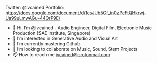 
Twitter: @ivcained
Portfolio: https://docs.google.com/document/d/1csJUb5Gf_tn0zPcFtQHkrwj-Ua99uLmwAGu-44QrP9E/

- 👋 Hi, I’m @ivcained - Audio Engineer, Digital Film, Electronic Music Production (SAE Institute, Singapore)
- 👀 I’m interested in Generative Audio and Visual Art
- 🌱 I’m currently mastering Github
- 💞️ I’m looking to collaborate on Music, Sound, Stem Projects
- 📫 How to reach me ivcained@protonmail.com


<!---
ivcained/ivcained is a ✨ special ✨ repository because its `README.md` (this file) appears on your GitHub profile.
You can click the Preview link to take a look at your changes.
--->
